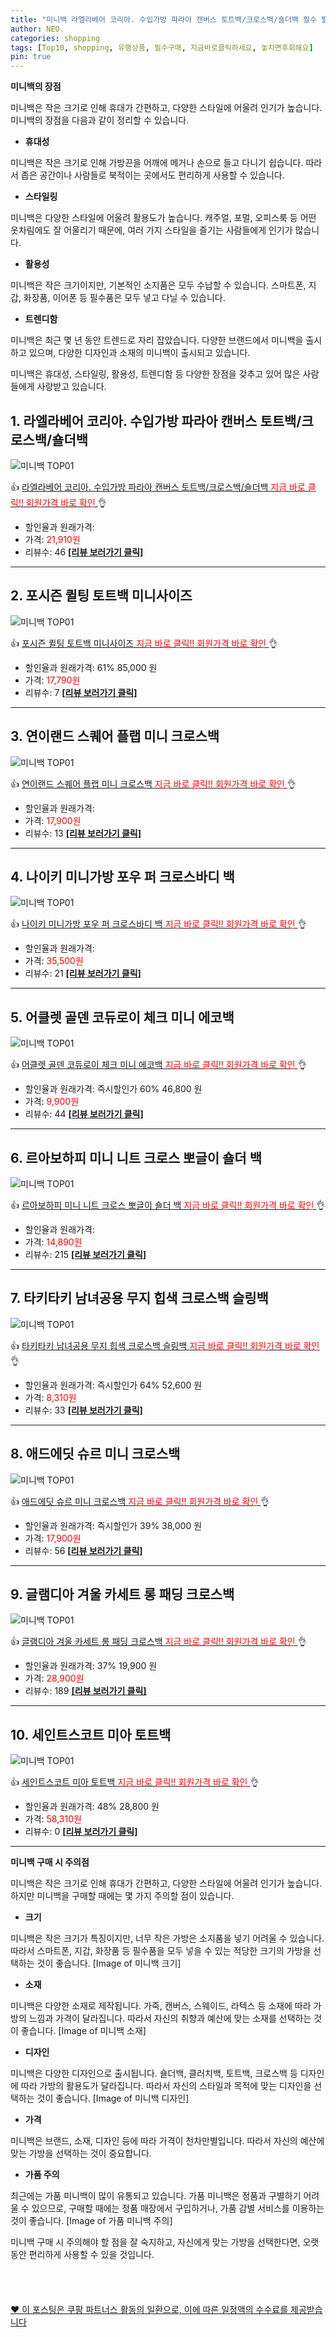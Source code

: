 ```yaml
---
title: "미니백 라엘라베어 코리아. 수입가방 파라아 캔버스 토트백/크로스백/숄더백 필수 필요 추천 제품 비교 최저 가격 비교 장점 구매 후기 구매평"
author: NEO.
categories: shopping
tags: [Top10, shopping, 유행상품, 필수구매, 지금바로클릭하세요, 놓치면후회해요]
pin: true
---
```

**미니백의 장점**

미니백은 작은 크기로 인해 휴대가 간편하고, 다양한 스타일에 어울려 인기가 높습니다. 미니백의 장점을 다음과 같이 정리할 수 있습니다.

* **휴대성**

미니백은 작은 크기로 인해 가방끈을 어깨에 메거나 손으로 들고 다니기 쉽습니다. 따라서 좁은 공간이나 사람들로 북적이는 곳에서도 편리하게 사용할 수 있습니다.

* **스타일링**

미니백은 다양한 스타일에 어울려 활용도가 높습니다. 캐주얼, 포멀, 오피스룩 등 어떤 옷차림에도 잘 어울리기 때문에, 여러 가지 스타일을 즐기는 사람들에게 인기가 많습니다.

* **활용성**

미니백은 작은 크기이지만, 기본적인 소지품은 모두 수납할 수 있습니다. 스마트폰, 지갑, 화장품, 이어폰 등 필수품은 모두 넣고 다닐 수 있습니다.

* **트렌디함**

미니백은 최근 몇 년 동안 트렌드로 자리 잡았습니다. 다양한 브랜드에서 미니백을 출시하고 있으며, 다양한 디자인과 소재의 미니백이 출시되고 있습니다.

미니백은 휴대성, 스타일링, 활용성, 트렌디함 등 다양한 장점을 갖추고 있어 많은 사람들에게 사랑받고 있습니다.

   

## 1. 라엘라베어 코리아. 수입가방 파라아 캔버스 토트백/크로스백/숄더백

![미니백 TOP01](https://thumbnail7.coupangcdn.com/thumbnails/remote/490x490ex/image/vendor_inventory/df9a/4d8602a291e3196f979f6fff39badee624d1a73f2021d1448eb9f1529b24.jpg)


👍 [라엘라베어 코리아. 수입가방 파라아 캔버스 토트백/크로스백/숄더백 <font color=red> 지금 바로 클릭!! 회원가격 바로 확인 </font> ](https://link.coupang.com/re/AFFSDP?lptag=AF3617701&subid=GithubCoopas&pageKey=7343843061&traceid=V0-153&itemId=19272517449&vendorItemId=85410915921) 👌 


- 할인율과 원래가격: 
- 가격: <span style='color:red'>21,910원</span>
- 리뷰수: 46  [**[리뷰 보러가기 클릭]**](https://link.coupang.com/re/AFFSDP?lptag=AF3617701&subid=GithubCoopas&pageKey=7343843061&traceid=V0-153&itemId=19272517449&vendorItemId=85410915921)

---


   

## 2. 포시즌 퀼팅 토트백 미니사이즈

![미니백 TOP01](https://thumbnail10.coupangcdn.com/thumbnails/remote/490x490ex/image/vendor_inventory/73d6/373989a9df2eb49ad36eb97cd261c384e9a94718ef64d8c7f552eca20ef3.jpg)


👍 [포시즌 퀼팅 토트백 미니사이즈 <font color=red> 지금 바로 클릭!! 회원가격 바로 확인 </font> ](https://link.coupang.com/re/AFFSDP?lptag=AF3617701&subid=GithubCoopas&pageKey=7681271917&traceid=V0-153&itemId=20517318944&vendorItemId=86710294859) 👌 


- 할인율과 원래가격: 61%  85,000   원
- 가격: <span style='color:red'>17,790원</span>
- 리뷰수: 7  [**[리뷰 보러가기 클릭]**](https://link.coupang.com/re/AFFSDP?lptag=AF3617701&subid=GithubCoopas&pageKey=7681271917&traceid=V0-153&itemId=20517318944&vendorItemId=86710294859)

---


   

## 3. 연이랜드 스퀘어 플랩 미니 크로스백

![미니백 TOP01](https://thumbnail8.coupangcdn.com/thumbnails/remote/490x490ex/image/rs_quotation_api/hrzhjznx/c8e640a100fb479b95a8a8201014d9ca.jpg)


👍 [연이랜드 스퀘어 플랩 미니 크로스백 <font color=red> 지금 바로 클릭!! 회원가격 바로 확인 </font> ](https://link.coupang.com/re/AFFSDP?lptag=AF3617701&subid=GithubCoopas&pageKey=6563792669&traceid=V0-153&itemId=14706525587&vendorItemId=87694585724) 👌 


- 할인율과 원래가격: 
- 가격: <span style='color:red'>17,900원</span>
- 리뷰수: 13  [**[리뷰 보러가기 클릭]**](https://link.coupang.com/re/AFFSDP?lptag=AF3617701&subid=GithubCoopas&pageKey=6563792669&traceid=V0-153&itemId=14706525587&vendorItemId=87694585724)

---


   

## 4. 나이키 미니가방 포우 퍼 크로스바디 백

![미니백 TOP01](https://thumbnail7.coupangcdn.com/thumbnails/remote/490x490ex/image/vendor_inventory/5502/7853d1ce5f1cfb18e31010ee452efa7706a52817dbbf041b843f3668e50c.jpg)


👍 [나이키 미니가방 포우 퍼 크로스바디 백 <font color=red> 지금 바로 클릭!! 회원가격 바로 확인 </font> ](https://link.coupang.com/re/AFFSDP?lptag=AF3617701&subid=GithubCoopas&pageKey=7706762812&traceid=V0-153&itemId=20648009247&vendorItemId=87721328849) 👌 


- 할인율과 원래가격: 
- 가격: <span style='color:red'>35,500원</span>
- 리뷰수: 21  [**[리뷰 보러가기 클릭]**](https://link.coupang.com/re/AFFSDP?lptag=AF3617701&subid=GithubCoopas&pageKey=7706762812&traceid=V0-153&itemId=20648009247&vendorItemId=87721328849)

---


   

## 5. 어클렛 골덴 코듀로이 체크 미니 에코백

![미니백 TOP01](https://thumbnail10.coupangcdn.com/thumbnails/remote/490x490ex/image/vendor_inventory/45b2/e2c7f1522bf4d160753c4fa992387e6f866e0f05de446542056373c59045.jpg)


👍 [어클렛 골덴 코듀로이 체크 미니 에코백 <font color=red> 지금 바로 클릭!! 회원가격 바로 확인 </font> ](https://link.coupang.com/re/AFFSDP?lptag=AF3617701&subid=GithubCoopas&pageKey=7595556160&traceid=V0-153&itemId=20080547884&vendorItemId=87256183868) 👌 


- 할인율과 원래가격: 즉시할인가 60%  46,800   원
- 가격: <span style='color:red'>9,900원</span>
- 리뷰수: 44  [**[리뷰 보러가기 클릭]**](https://link.coupang.com/re/AFFSDP?lptag=AF3617701&subid=GithubCoopas&pageKey=7595556160&traceid=V0-153&itemId=20080547884&vendorItemId=87256183868)

---


   

## 6. 르아보하피 미니 니트 크로스 뽀글이 숄더 백

![미니백 TOP01](https://thumbnail8.coupangcdn.com/thumbnails/remote/490x490ex/image/vendor_inventory/1276/48e40383e97509ed2646524e0d4266f6eaf103bea95f2ca4be64c32154e5.jpg)


👍 [르아보하피 미니 니트 크로스 뽀글이 숄더 백 <font color=red> 지금 바로 클릭!! 회원가격 바로 확인 </font> ](https://link.coupang.com/re/AFFSDP?lptag=AF3617701&subid=GithubCoopas&pageKey=7672429043&traceid=V0-153&itemId=20470911038&vendorItemId=87685734572) 👌 


- 할인율과 원래가격: 
- 가격: <span style='color:red'>14,890원</span>
- 리뷰수: 215  [**[리뷰 보러가기 클릭]**](https://link.coupang.com/re/AFFSDP?lptag=AF3617701&subid=GithubCoopas&pageKey=7672429043&traceid=V0-153&itemId=20470911038&vendorItemId=87685734572)

---


   

## 7. 타키타키 남녀공용 무지 힙색 크로스백 슬링백

![미니백 TOP01](https://thumbnail7.coupangcdn.com/thumbnails/remote/490x490ex/image/vendor_inventory/53d0/bb47b9dab73f7f9c90123f089219564225a634ff670f6a0b40844d53aa48.jpg)


👍 [타키타키 남녀공용 무지 힙색 크로스백 슬링백 <font color=red> 지금 바로 클릭!! 회원가격 바로 확인 </font> ](https://link.coupang.com/re/AFFSDP?lptag=AF3617701&subid=GithubCoopas&pageKey=6741862122&traceid=V0-153&itemId=15739948753&vendorItemId=85216504869) 👌 


- 할인율과 원래가격: 즉시할인가 64%  52,600   원
- 가격: <span style='color:red'>8,310원</span>
- 리뷰수: 33  [**[리뷰 보러가기 클릭]**](https://link.coupang.com/re/AFFSDP?lptag=AF3617701&subid=GithubCoopas&pageKey=6741862122&traceid=V0-153&itemId=15739948753&vendorItemId=85216504869)

---


   

## 8. 애드에딧 슈르 미니 크로스백

![미니백 TOP01](https://thumbnail7.coupangcdn.com/thumbnails/remote/490x490ex/image/retail/images/2453619077475402-d95eae69-07c5-4d3d-9116-9a8c60deb6e7.jpg)


👍 [애드에딧 슈르 미니 크로스백 <font color=red> 지금 바로 클릭!! 회원가격 바로 확인 </font> ](https://link.coupang.com/re/AFFSDP?lptag=AF3617701&subid=GithubCoopas&pageKey=5971975329&traceid=V0-153&itemId=10729237791&vendorItemId=78009857564) 👌 


- 할인율과 원래가격: 즉시할인가 39%  38,000   원
- 가격: <span style='color:red'>17,900원</span>
- 리뷰수: 56  [**[리뷰 보러가기 클릭]**](https://link.coupang.com/re/AFFSDP?lptag=AF3617701&subid=GithubCoopas&pageKey=5971975329&traceid=V0-153&itemId=10729237791&vendorItemId=78009857564)

---


   

## 9. 글램디아 겨울 카세트 롱 패딩 크로스백

![미니백 TOP01](https://thumbnail7.coupangcdn.com/thumbnails/remote/490x490ex/image/vendor_inventory/28e2/104e072f2c2fb47eec1fc5bbcd2a56617967c3f43a9e4a07624aa95b47ff.jpg)


👍 [글램디아 겨울 카세트 롱 패딩 크로스백 <font color=red> 지금 바로 클릭!! 회원가격 바로 확인 </font> ](https://link.coupang.com/re/AFFSDP?lptag=AF3617701&subid=GithubCoopas&pageKey=7677789065&traceid=V0-153&itemId=20499263610&vendorItemId=87577529643) 👌 


- 할인율과 원래가격: 37%  19,900   원
- 가격: <span style='color:red'>28,900원</span>
- 리뷰수: 189  [**[리뷰 보러가기 클릭]**](https://link.coupang.com/re/AFFSDP?lptag=AF3617701&subid=GithubCoopas&pageKey=7677789065&traceid=V0-153&itemId=20499263610&vendorItemId=87577529643)

---


   

## 10. 세인트스코트 미아 토트백

![미니백 TOP01](https://thumbnail6.coupangcdn.com/thumbnails/remote/490x490ex/image/rs_quotation_api/p1g0ne1d/9e7314ccb4494927bc38943a3fa64775.jpg)


👍 [세인트스코트 미아 토트백 <font color=red> 지금 바로 클릭!! 회원가격 바로 확인 </font> ](https://link.coupang.com/re/AFFSDP?lptag=AF3617701&subid=GithubCoopas&pageKey=6331453886&traceid=V0-153&itemId=13241132949&vendorItemId=80582563495) 👌 


- 할인율과 원래가격: 48%  28,800   원
- 가격: <span style='color:red'>58,310원</span>
- 리뷰수: 0  [**[리뷰 보러가기 클릭]**](https://link.coupang.com/re/AFFSDP?lptag=AF3617701&subid=GithubCoopas&pageKey=6331453886&traceid=V0-153&itemId=13241132949&vendorItemId=80582563495)

---
**미니백 구매 시 주의점**

미니백은 작은 크기로 인해 휴대가 간편하고, 다양한 스타일에 어울려 인기가 높습니다. 하지만 미니백을 구매할 때에는 몇 가지 주의할 점이 있습니다.

* **크기**

미니백은 작은 크기가 특징이지만, 너무 작은 가방은 소지품을 넣기 어려울 수 있습니다. 따라서 스마트폰, 지갑, 화장품 등 필수품을 모두 넣을 수 있는 적당한 크기의 가방을 선택하는 것이 좋습니다.
[Image of 미니백 크기]

* **소재**

미니백은 다양한 소재로 제작됩니다. 가죽, 캔버스, 스웨이드, 라텍스 등 소재에 따라 가방의 느낌과 가격이 달라집니다. 따라서 자신의 취향과 예산에 맞는 소재를 선택하는 것이 좋습니다.
[Image of 미니백 소재]

* **디자인**

미니백은 다양한 디자인으로 출시됩니다. 숄더백, 클러치백, 토트백, 크로스백 등 디자인에 따라 가방의 활용도가 달라집니다. 따라서 자신의 스타일과 목적에 맞는 디자인을 선택하는 것이 좋습니다.
[Image of 미니백 디자인]

* **가격**

미니백은 브랜드, 소재, 디자인 등에 따라 가격이 천차만별입니다. 따라서 자신의 예산에 맞는 가방을 선택하는 것이 중요합니다.

* **가품 주의**

최근에는 가품 미니백이 많이 유통되고 있습니다. 가품 미니백은 정품과 구별하기 어려울 수 있으므로, 구매할 때에는 정품 매장에서 구입하거나, 가품 감별 서비스를 이용하는 것이 좋습니다.
[Image of 가품 미니백 주의]

미니백 구매 시 주의해야 할 점을 잘 숙지하고, 자신에게 맞는 가방을 선택한다면, 오랫동안 편리하게 사용할 수 있을 것입니다.<br><br><br><br><br> [ ❤  이 포스팅은 쿠팡 파트너스 활동의 일환으로, 이에 따른 일정액의 수수료를 제공받습니다](https://link.coupang.com/a/bcEFyh)